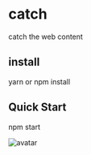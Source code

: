# catch
catch the web content


## install
yarn or npm install

## Quick Start
npm start

![avatar](https://github.com/luha000/catch/edit/master/show.jpg)
